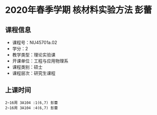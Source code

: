 # 2020年春季学期 核材料实验方法 彭蕾






## 课程信息

- 课程号：NU45701a.02
- 学分：2
- 教学类型：理论实验课
- 开课单位：工程与应用物理系
- 课程类别：硕士
- 课程层次：研究生课程

## 上课时间

```
2~16周 3A104 :1(6,7) 彭蕾
2~16周 3A104 :4(6,7) 彭蕾
```

